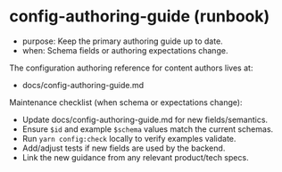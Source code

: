 # config-authoring-guide (runbook)

- purpose: Keep the primary authoring guide up to date.
- when: Schema fields or authoring expectations change.

The configuration authoring reference for content authors lives at:

- docs/config-authoring-guide.md

Maintenance checklist (when schema or expectations change):

- Update docs/config-authoring-guide.md for new fields/semantics.
- Ensure `$id` and example `$schema` values match the current schemas.
- Run `yarn config:check` locally to verify examples validate.
- Add/adjust tests if new fields are used by the backend.
- Link the new guidance from any relevant product/tech specs.
